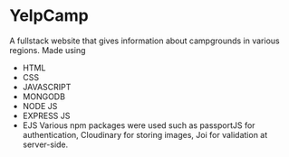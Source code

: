 # YelpCamp
A fullstack website that gives information about campgrounds in various regions.
Made using
- HTML
- CSS
- JAVASCRIPT
- MONGODB
- NODE JS
- EXPRESS JS
- EJS
Various npm packages were used such as passportJS for authentication, Cloudinary for storing images, Joi for validation at server-side.
